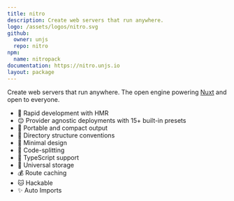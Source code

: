 ```yaml
---
title: nitro
description: Create web servers that run anywhere.
logo: /assets/logos/nitro.svg
github:
  owner: unjs
  repo: nitro
npm:
  name: nitropack
documentation: https://nitro.unjs.io
layout: package
---
```


Create web servers that run anywhere. The open engine powering [Nuxt](https://nuxt.com) and open to everyone.

- 🐇 Rapid development with HMR
- 😌 Provider agnostic deployments with 15+ built-in presets
- 💼 Portable and compact output
- 📁 Directory structure conventions
- 🤏 Minimal design
- 🚀 Code-splitting
- 👕 TypeScript support
- 💾 Universal storage
- 💰 Route caching
- 🐱 Hackable
- ✨ Auto Imports
